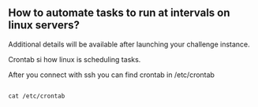 ## How to automate tasks to run at intervals on linux servers?

Additional details will be available after launching your challenge instance.

Crontab si how linux is scheduling tasks. 

After you connect with ssh you can find crontab in /etc/crontab

```console

cat /etc/crontab

```
